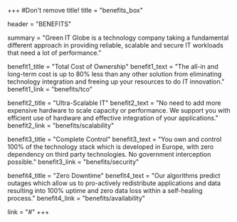 +++
#Don't remove title!
title = "benefits_box"

header = "BENEFITS"

summary = "Green IT Globe is a technology company taking a fundamental different approach in providing reliable, scalable and secure IT workloads that need a lot of performance." 

benefit1_title = "Total Cost of Ownership"
benefit1_text = "The all-in and long-term cost is up to 80% less than any other solution from eliminating technology integration and freeing up your resources to do IT innovation."
benefit1_link = "benefits/tco"

benefit2_title = "Ultra-Scalable IT"
benefit2_text = "No need to add more expensive hardware to scale capacity or performance. We support you with efficient use of hardware and effective integration of your applications."
benefit2_link = "benefits/scalability"

benefit3_title = "Complete Control"
benefit3_text = "You own and control 100% of the technology stack which is developed in Europe,  with zero dependency on third party technologies. No government interception possible."
benefit3_link = "benefits/security"

benefit4_title = "Zero Downtime"
benefit4_text = "Our algorithms predict outages which allow us to pro-actively redistribute applications and data resulting into 100% uptime and zero data loss within a self-healing process."
benefit4_link = "benefits/availability"

link = "#"
+++